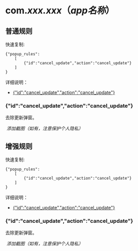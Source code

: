 # com.*xxx.xxx*（*app名称*）

## 普通规则

快速复制:
```
{"popup_rules":
    [
        {"id":"cancel_update","action":"cancel_update"}
    ]
}
```
详细说明：
- [{"id":"cancel_update","action":"cancel_update"}](#idcancel_updateactioncancel_update)

### {"id":"cancel_update","action":"cancel_update"}
去除更新弹窗。

![]() *添加截图（如有，注意保护个人隐私）*

## 增强规则

快速复制:
```
{"popup_rules":
    [
        {"id":"cancel_update","action":"cancel_update"}
    ]
}
```
详细说明：
- [{"id":"cancel_update","action":"cancel_update"}](#idcancel_updateactioncancel_update)

### {"id":"cancel_update","action":"cancel_update"}
去除更新弹窗。

![]() *添加截图（如有，注意保护个人隐私）*